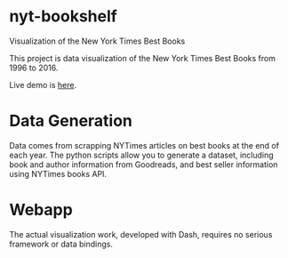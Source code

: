 # nyt-bookshelf
Visualization of the New York Times Best Books

This project is data visualization of the New York Times Best Books from 1996 to 2016.

Live demo is [here](https://dash-casual.herokuapp.com/).

# Data Generation
Data comes from scrapping NYTimes articles on best books at the end of each year. The python scripts allow you to generate a dataset, including book and author information from Goodreads, and best seller information using NYTimes books API. 

# Webapp
The actual visualization work, developed with Dash, requires no serious framework or data bindings.
